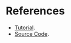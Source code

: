 # References
* [Tutorial](https://github.com/smartcontractkit/full-blockchain-solidity-course-js#lesson-7-hardhat-fund-me).
* [Source Code](https://github.com/PatrickAlphaC/hardhat-fund-me-fcc).

